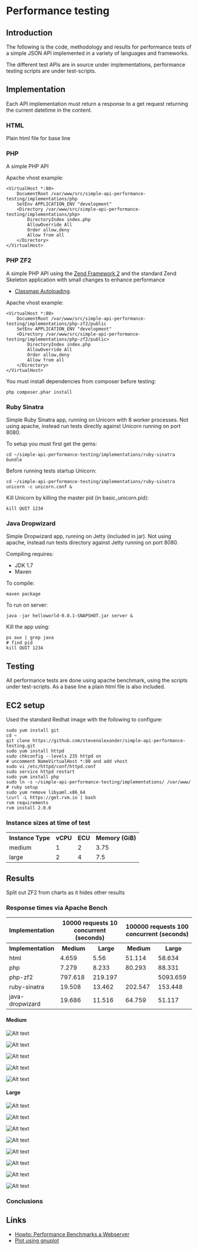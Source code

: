 # Performance testing

## Introduction

The following is the code, methodology and results for performance tests of a simple JSON API implemented in a variety of languages and frameworks.

The different test APIs are in source under implementations, performance testing scripts are under test-scripts.

## Implementation

Each API implementation must return a response to a get request returning the current datetime in the content.

### HTML

Plain html file for base line

### PHP

A simple PHP API

Apache vhost example:


    <VirtualHost *:80>
        DocumentRoot /var/www/src/simple-api-performance-testing/implementations/php
        SetEnv APPLICATION_ENV "development"
        <Directory /var/www/src/simple-api-performance-testing/implementations/php>
            DirectoryIndex index.php
            AllowOverride All
            Order allow,deny
            Allow from all
        </Directory>
    </VirtualHost>


### PHP ZF2

A simple PHP API using the [Zend Framework 2](http://framework.zend.com/) and the standard Zend Skeleton application with small changes to enhance performance
- [Classmap Autoloading](http://samminds.com/2012/11/zf2-performance-quicktipp-2-classmap-autoloading).

Apache vhost example:


    <VirtualHost *:80>
        DocumentRoot /var/www/src/simple-api-performance-testing/implementations/php-zf2/public
        SetEnv APPLICATION_ENV "development"
        <Directory /var/www/src/simple-api-performance-testing/implementations/php-zf2/public>
            DirectoryIndex index.php
            AllowOverride All
            Order allow,deny
            Allow from all
        </Directory>
    </VirtualHost>


You must install dependencies from composer before testing:


    php composer.phar install


### Ruby Sinatra

Simple Ruby Sinatra app, running on Unicorn with 8 worker processes. Not using apache, instead run tests directly against Unicorn running on port 8080.

To setup you must first get the gems:


    cd ~/simple-api-performance-testing/implementations/ruby-sinatra
    bundle


Before running tests startup Unicorn:


    cd ~/simple-api-performance-testing/implementations/ruby-sinatra
    unicorn -c unicorn.conf &


Kill Unicorn by killing the master pid (in basic_unicorn.pid):

    kill QUIT 1234

### Java Dropwizard

Simple Dropwizard app, running on Jetty (included in jar). Not using apache, instead run tests directory against Jetty running on port 8080.

Compiling requires:
* JDK 1.7
* Maven

To compile:

    maven package

To run on server:

    java -jar helloworld-0.0.1-SNAPSHOT.jar server &

Kill the app using:

    ps aux | grep java
    # find pid
    kill QUIT 1234

## Testing

All performance tests are done using apache benchmark, using the scripts under test-scripts. As a base line a plain html file is also included.

## EC2 setup

Used the standard Redhat image with the following to configure:


    sudo yum install git
    cd ~
    git clone https://github.com/stevenalexander/simple-api-performance-testing.git
    sudo yum install httpd
    sudo chkconfig --levels 235 httpd on
    # uncomment NameVirtualHost *:80 and add vhost
    sudo vi /etc/httpd/conf/httpd.conf
    sudo service httpd restart
    sudo yum install php
    sudo ln -s ~/simple-api-performance-testing/implementations/ /var/www/
    # ruby setup
    sudo yum remove libyaml.x86_64
    \curl -L https://get.rvm.io | bash
    rvm requirements
    rvm install 2.0.0


### Instance sizes at time of test

<table>
    <tr>
        <th>Instance Type</th>
        <th>vCPU</th>
        <th>ECU</th>
        <th>Memory (GiB)</th>
    </tr>
    <tr>
        <td>medium</td>
        <td>1</td>
        <td>2</td>
        <td>3.75</td>
    </tr>
    <tr>
        <td>large</td>
        <td>2</td>
        <td>4</td>
        <td>7.5</td>
    </tr>
</table>

## Results

Split out ZF2 from charts as it hides other results

### Response times via Apache Bench

<table>
    <tr>
        <th>Implementation</th>
        <th colspan=2>10000 requests 10 concurrent (seconds)</th>
        <th colspan=2>100000 requests 100 concurrent (seconds)</th>
    </tr>
    <tr>
        <th>Implementation</th>
        <th>Medium</th>
        <th>Large</th>
        <th>Medium</th>
        <th>Large</th>
    </tr>
    <tr>
        <td>html</td>
        <td>4.659</td>
        <td>5.56</td>
        <td>51.114</td>
        <td>58.634</td>
    </tr>
    <tr>
        <td>php</td>
        <td>7.279</td>
        <td>8.233</td>
        <td>80.293</td>
        <td>88.331</td>
    </tr>
    <tr>
        <td>php-zf2</td>
        <td>797.618</td>
        <td>219.197</td>
        <td> </td>
        <td>5093.659</td>
    </tr>
    <tr>
        <td>ruby-sinatra</td>
        <td>19.508</td>
        <td>13.462</td>
        <td>202.547</td>
        <td>153.448</td>
    </tr>
    <tr>
        <td>java-dropwizard</td>
        <td>19.686</td>
        <td>11.516</td>
        <td>64.759</td>
        <td>51.117</td>
    </tr>
</table>

#### Medium

![Alt text](results/ec2-medium-r10000-c10.png)

![Alt text](results/ec2-medium-r100000-c100.png)

![Alt text](results/ec2-medium-r10000-c10-requests.png)

![Alt text](results/ec2-medium-r10000-c10-php-zf2-requests.png)

![Alt text](results/ec2-medium-r100000-c100-requests.png)

#### Large

![Alt text](results/ec2-large-r10000-c10.png)

![Alt text](results/ec2-large-r100000-c100.png)

![Alt text](results/ec2-large-r100000-c100-requests.png)

![Alt text](results/ec2-large-r100000-c100-php-zf2-requests.png)

![Alt text](results/ec2-large-r100000-c100-cpu.png)

![Alt text](results/ec2-large-r100000-c100-php-zf2-cpu.png)

![Alt text](results/ec2-large-r100000-c100-mem.png)

![Alt text](results/ec2-large-r100000-c100-php-zf2-mem.png)

### Conclusions


## Links
* [Howto: Performance Benchmarks a Webserver](http://www.cyberciti.biz/tips/howto-performance-benchmarks-a-web-server.html)
* [Plot using gnuplot](http://tjholowaychuk.com/post/543349452/apachebench-gnuplot-graphing-benchmarks)